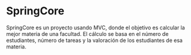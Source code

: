 # SpringCore

SpringCore es un proyecto usando MVC, donde el objetivo es calcular la mejor materia de una facultad.
El cálculo se basa en el número de estudiantes, número de tareas y la valoración de los estudiantes de esa materia.
